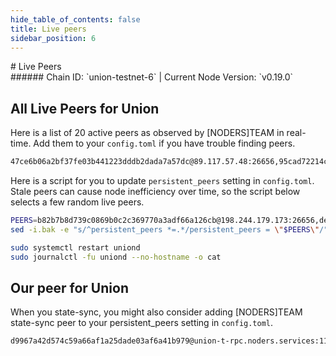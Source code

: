 ```yaml
---
hide_table_of_contents: false
title: Live peers
sidebar_position: 6
---
```


<div class="h1-with-icon icon-union">
# Live Peers
</div>
###### Chain ID: `union-testnet-6` | Current Node Version: `v0.19.0`

## All Live Peers for Union
Here is a list of 20 active peers as observed by [NODERS]TEAM in real-time. Add them to your `config.toml` if you have trouble finding peers.

```bash
47ce6b06a2bf37fe03b441223dddb2dada7a57dc@89.117.57.48:26656,95cad72214c471bb04398b3e6f5c3236977a53bd@136.243.239.129:26656,5672cfa4d0847707cd5a94ef0cd573cb26dca962@114.246.195.56:20725,b82b7b8d739c0869b0c2c369770a3adf66a126cb@198.244.179.173:26656,9eb56cb3016c7aae59f8f67b890d1d21c04fa383@109.205.182.125:17156,1b5b5a948ccab77824d89ed7b0d2c098492eb22f@195.201.95.185:26656,19269f4fe5b85626bf7611274c5fc1da55671d34@195.201.108.92:26656,111d9dc3f797cf1c0f666e685363fc813f125559@80.79.6.173:26656,e53fb8078290d9933abec7c3265e45d94ee16f56@161.97.132.116:17156,7e73b4b0713cbf4c2bc2f8dabf5e5dd3db997599@89.58.10.135:17156,0c93a2ec330b9c291cce2fa992fb7b11813f9aa7@65.108.12.253:19007,d3d46afd3f313a3d0db9bcb165dc44f1b6afa0a2@157.90.112.79:26656,95933dd1160142d6dc6c3ba8148766d435b854e2@37.60.226.243:26656,56e5fe1d2da0a1ece4e38a511a3877293ee71c38@65.109.36.231:41656,0a167e1b5646a9852cba2cc88fbd674f75dc965d@80.79.6.154:26656,de45afe750c41193d2644083e23bd56bcf755177@209.126.86.119:26656,f6c96e667744081702505dbe45cfcc6815c39555@89.58.42.15:17156,3568df0ccdeb088f1b217769f7e0457c19c484e7@194.163.150.31:17156,ae5f1acd0381ea9c951aa16c10739e2624755462@5.104.82.21:26656,5f5decb01f14ec2031347a45b830ea153ed6b25a@65.109.93.58:24656
```

Here is a script for you to update `persistent_peers` setting in `config.toml`. Stale peers can cause node inefficiency over time, so the script below selects a few random live peers.

```bash
PEERS=b82b7b8d739c0869b0c2c369770a3adf66a126cb@198.244.179.173:26656,de45afe750c41193d2644083e23bd56bcf755177@209.126.86.119:26656,7e73b4b0713cbf4c2bc2f8dabf5e5dd3db997599@89.58.10.135:17156,d3d46afd3f313a3d0db9bcb165dc44f1b6afa0a2@157.90.112.79:26656,0a167e1b5646a9852cba2cc88fbd674f75dc965d@80.79.6.154:26656
sed -i.bak -e "s/^persistent_peers *=.*/persistent_peers = \"$PEERS\"/" ~/.union/config/config.toml

sudo systemctl restart uniond
sudo journalctl -fu uniond --no-hostname -o cat
```

## Our peer for Union
When you state-sync, you might also consider adding [NODERS]TEAM state-sync peer to your persistent_peers setting in `config.toml`.

```bash
d9967a42d574c59a66af1a25dade03af6a41b979@union-t-rpc.noders.services:11656
```
